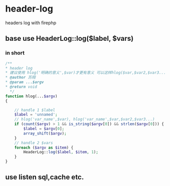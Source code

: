 # header-log
headers log with firephp

## base use HeaderLog::log($label, $vars)
###  in short 
```php
/**
* header log
* 建议使用 hlog('明确的意义',$var)才更有意义 可以这样hlog($var,$var2,$var3...);
* @author 苏翔
* @param ...$argv
* @return void
  */
function hlog(...$argv)
{

    // handle 1 $label
    $label = 'unnamed';
    // hlog('var_name',$var), hlog('var_name',$var,$var2,$var3...)
    if (count($argv) > 1 && is_string($argv[0]) && strlen($argv[0])) {
        $label = $argv[0];
        array_shift($argv);
    }
    // handle 2 $vars
    foreach ($argv as $item) {
        HeaderLog::log($label, $item, 1);
    }
}
```

## use listen sql,cache etc.

